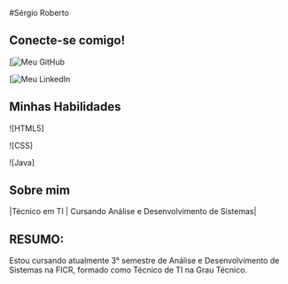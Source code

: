 #Sérgio Roberto

## Conecte-se comigo!
[![Meu GitHub](https://github.com/SergioRoberto-DEV)


[![Meu LinkedIn](https://www.linkedin.com/in/sergiorobertojr2001/)


## Minhas Habilidades

![HTML5] 

![CSS]

![Java]


## Sobre mim

|Técnico em TI | Cursando Análise e Desenvolvimento de Sistemas|

## RESUMO: 

Estou cursando atualmente 3° semestre de Análise e Desenvolvimento de Sistemas na FICR,  formado como Técnico de TI na Grau Técnico.
